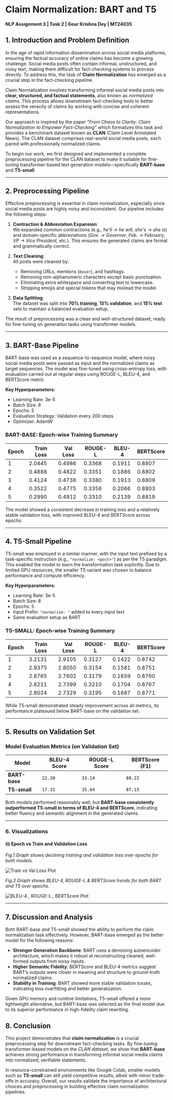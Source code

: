 # **Claim Normalization: BART and T5**

#### NLP Assignment 3 | Task 2 | Gour Krishna Dey | MT24035

## **1. Introduction and Problem Definition**

In the age of rapid information dissemination across social media platforms, ensuring the factual accuracy of online claims has become a growing challenge. Social media posts often contain informal, unstructured, and noisy text, making them difficult for fact-checking systems to process directly. To address this, the task of **Claim Normalization** has emerged as a crucial step in the fact-checking pipeline.

Claim Normalization involves transforming informal social media posts into **clear, structured, and factual statements**, also known as _normalized claims_. This process allows downstream fact-checking tools to better assess the veracity of claims by working with concise and coherent representations.

Our approach is inspired by the paper _"From Chaos to Clarity: Claim Normalization to Empower Fact-Checking"_ which formalizes this task and provides a benchmark dataset known as **CLAN** (Claim Level Annotated News). The CLAN dataset comprises real-world social media posts, each paired with professionally normalized claims.

To begin our work, we first designed and implemented a complete preprocessing pipeline for the CLAN dataset to make it suitable for fine-tuning transformer-based text generation models—specifically **BART-base** and **T5-small**.

---

## **2. Preprocessing Pipeline**

Effective preprocessing is essential in claim normalization, especially since social media posts are highly noisy and inconsistent. Our pipeline includes the following steps:

1. **Contraction & Abbreviation Expansion**:  
   We expanded common contractions (e.g., _he'll → he will_, _she's → she is_) and domain-specific abbreviations (_Gov. → Governor_, _Feb. → February_, _VP → Vice President_, etc.). This ensures the generated claims are formal and grammatically correct.

2. **Text Cleaning**:  
   All posts were cleaned by:

   - Removing URLs, mentions (`@user`), and hashtags.
   - Removing non-alphanumeric characters except basic punctuation.
   - Eliminating extra whitespace and converting text to lowercase.
   - Stripping emojis and special tokens that may mislead the model.

3. **Data Splitting**:  
   The dataset was split into **70% training**, **15% validation**, and **15% test** sets to maintain a balanced evaluation setup.

The result of preprocessing was a clean and well-structured dataset, ready for fine-tuning on generation tasks using transformer models.

---

## **3. BART-Base Pipeline**

BART-base was used as a sequence-to-sequence model, where noisy social media posts were passed as input and the normalized claims as target sequences. The model was fine-tuned using cross-entropy loss, with evaluation carried out at regular steps using ROUGE-L, BLEU-4, and BERTScore metric

**Key Hyperparameters:**

- Learning Rate: 3e-5
- Batch Size: 8
- Epochs: 5
- Evaluation Strategy: Validation every 200 steps
- Optimizer: AdamW

### **BART-BASE: Epoch-wise Training Summary**

| Epoch | Train Loss | Val Loss | ROUGE-L | BLEU-4 | BERTScore |
| ----- | ---------- | -------- | ------- | ------ | --------- |
| 1     | 2.0445     | 0.4986   | 0.3368  | 0.1911 | 0.8807    |
| 2     | 0.4888     | 0.4822   | 0.3351  | 0.1886 | 0.8802    |
| 3     | 0.4124     | 0.4738   | 0.3380  | 0.1913 | 0.8809    |
| 4     | 0.3522     | 0.4775   | 0.3356  | 0.2066 | 0.8803    |
| 5     | 0.2990     | 0.4912   | 0.3310  | 0.2139 | 0.8819    |

The model showed a consistent decrease in training loss and a relatively stable validation loss, with improved BLEU-4 and BERTScore across epochs.

---

## **4. T5-Small Pipeline**

T5-small was employed in a similar manner, with the input text prefixed by a task-specific instruction (e.g., `"normalize: <post>"`) as per the T5 paradigm. This enabled the model to learn the transformation task explicitly. Due to limited GPU resources, the smaller T5 variant was chosen to balance performance and compute efficiency.

**Key Hyperparameters:**

- Learning Rate: 3e-5
- Batch Size: 8
- Epochs: 5
- Input Prefix: `"normalize: "` added to every input text
- Same evaluation setup as BART

### **T5-SMALL: Epoch-wise Training Summary**

| Epoch | Train Loss | Val Loss | ROUGE-L | BLEU-4 | BERTScore |
| ----- | ---------- | -------- | ------- | ------ | --------- |
| 1     | 3.2131     | 2.9105   | 0.3127  | 0.1422 | 0.8742    |
| 2     | 2.9375     | 2.8050   | 0.3154  | 0.1581 | 0.8751    |
| 3     | 2.8765     | 2.7602   | 0.3179  | 0.1659 | 0.8760    |
| 4     | 2.8211     | 2.7399   | 0.3210  | 0.1704 | 0.8767    |
| 5     | 2.8024     | 2.7329   | 0.3195  | 0.1687 | 0.8771    |

While T5-small demonstrated steady improvement across all metrics, its performance plateaued below BART-base on the validation set.

---

## **5. Results on Validation Set**

### **Model Evaluation Metrics (on Validation Set)**

| Model         | BLEU-4 Score | ROUGE-L Score | BERTScore (F1) |
| ------------- | ------------ | ------------- | -------------- |
| **BART-base** | `22.20`      | `33.14`       | `88.22`        |
| **T5-small**  | `17.31`      | `35.64`       | `87.15`        |

Both models performed reasonably well, but **BART-base consistently outperformed T5-small in terms of BLEU-4 and BERTScore**, indicating better fluency and semantic alignment in the generated claims.

---

### **6. Visualizations**

#### **(i) Epoch vs Train and Validation Loss**

_Fig.1.Graph shows declining training and validation loss over epochs for both models._

![Train vs Val Loss Plot](/Final/Result&plot/EpocVSTrainTestLoss.png)

_Fig.2.Graph shows BLEU-4, ROUGE-L & BERTScore trends for both BART and T5 over epochs._

![BLEU-4 , ROUGE-L , BERTScore Plot](/Final/Result&plot/EpocVSBleuBartRogue.png)

---

## **7. Discussion and Analysis**

Both BART-base and T5-small showed the ability to perform the claim normalization task effectively. However, BART-base emerged as the better model for the following reasons:

- **Stronger Generation Backbone**: BART uses a denoising autoencoder architecture, which makes it robust at reconstructing cleaned, well-formed outputs from noisy inputs.
- **Higher Semantic Fidelity**: BERTScore and BLEU-4 metrics suggest BART’s outputs were closer in meaning and structure to ground-truth normalized claims.
- **Stability in Training**: BART showed more stable validation losses, indicating less overfitting and better generalization.

Given GPU memory and runtime limitations, T5-small offered a more lightweight alternative, but BART-base was selected as the final model due to its superior performance in high-fidelity claim rewriting.

## **8. Conclusion**

This project demonstrates that **claim normalization** is a crucial preprocessing step for downstream fact-checking tasks. By fine-tuning transformer-based models on the _CLAN dataset_, we show that **BART-base** achieves strong performance in transforming informal social media claims into normalized, verifiable statements.

In resource-constrained environments like Google Colab, smaller models such as **T5-small** can still yield competitive results, albeit with minor trade-offs in accuracy. Overall, our results validate the importance of architectural choices and preprocessing in building effective claim normalization pipelines.
